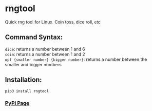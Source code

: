 # rngtool
Quick rng tool for Linux. Coin toss, dice roll, etc

## Command Syntax:

``dice``: returns a number between 1 and 6  
``coin``: returns a number between 1 and 2  
``opt {smaller number} {bigger number}``: returns a number between the smaller and bigger numbers  


## Installation:

``pip3 install rngtool``

### [PyPi Page](https://pypi.org/project/rngtool/)


